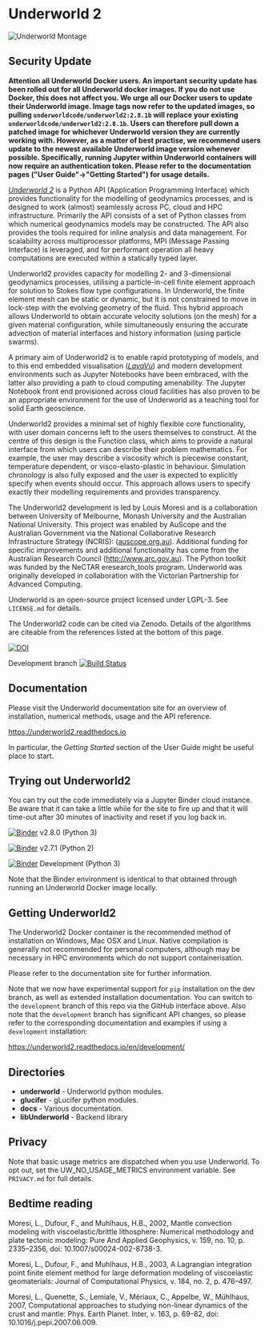 Underworld 2
============

![Underworld Montage](docs/development/docs_generator/images/Montage.png)

Security Update 
---------------
**Attention all Underworld Docker users.  An important security update has been rolled out for all Underworld docker images. If you do not use Docker, this does not affect you. We urge all our Docker users to update their Underworld image. Image tags now refer to the updated images, so pulling `underworldcode/underworld2:2.8.1b` will replace your existing `underworldcode/underworld2:2.8.1b`. Users can therefore pull down a patched image for whichever Underworld version they are currently working with. However, as a matter of best practise, we recommend users update to the newest available Underworld image version whenever possible. Specifically, running Jupyter within Underworld containers will now require an authentication token. Please refer to the documentation pages ("User Guide"->"Getting Started") for usage details.**


[_Underworld 2_](http://www.underworldcode.org) is a Python API (Application Programming Interface) which provides functionality for the modelling of geodynamics processes, and is designed to work (almost) seamlessly across PC, cloud and HPC infrastructure. Primarily the API consists of a set of Python classes from which numerical geodynamics models may be constructed. The API also provides the tools required for inline analysis and data management. For scalability across multiprocessor platforms, MPI (Message Passing Interface) is leveraged, and for performant operation all heavy computations are executed within a statically typed layer. 

Underworld2 provides capacity for modelling 2- and 3-dimensional geodynamics processes, utilising a particle-in-cell finite element approach for solution to Stokes flow type configurations. In Underworld, the finite element mesh can be static or dynamic, but it is not constrained to move in lock-step with the evolving geometry of the fluid. This hybrid approach allows Underworld to obtain accurate velocity solutions (on the mesh) for a given material configuration, while simultaneously ensuring the accurate advection of material interfaces and history information (using particle swarms).

A primary aim of Underworld2 is to enable rapid prototyping of models, and to this end embedded visualisation ([_LavaVu_](https://github.com/OKaluza/LavaVu)) and modern development environments such as Jupyter Notebooks have been embraced, with the latter also providing a path to cloud computing amenability. The Jupyter Notebook front end provisioned across cloud facilities has also proven to be an appropriate environment for the use of Underworld as a teaching tool for solid Earth geoscience.

Underworld2 provides a minimal set of highly flexible core functionality, with user domain concerns left to the users themselves to construct. At the centre of this design is the Function class, which aims to provide a natural interface from which users can describe their problem mathematics. For example, the user may describe a viscosity which is piecewise constant, temperature dependent, or visco-elasto-plastic in behaviour. Simulation chronology is also fully exposed and the user is expected to explicitly specify when events should occur. This approach allows users to specify exactly their modelling requirements and provides transparency.

The Underworld2 development is led by Louis Moresi and is a collaboration between University of Melbourne, Monash University and the Australian National University. This project was enabled by AuScope and the Australian Government via the National Collaborative Research Infrastructure Strategy (NCRIS): ([auscope.org.au](https://auscope.org.au)). Additional funding for specific improvements and additional functionality has come from the Australian Research Council (http://www.arc.gov.au). The Python toolkit was funded by the NeCTAR eresearch_tools program. Underworld was originally developed in collaboration with the Victorian Partnership for Advanced Computing.

Underworld is an open-source project licensed under LGPL-3. See `LICENSE.md` for details.

The Underworld2 code can be cited via Zenodo. Details of the algorithms are citeable from the references listed at the bottom of this page.
 
[![DOI](https://zenodo.org/badge/DOI/10.5281/zenodo.1436039.svg)](https://doi.org/10.5281/zenodo.1436039)

Development branch [![Build Status](http://115.146.85.138:32779/buildStatus/icon?job=Underworld2%2Fdevelopment)](http://115.146.85.138:32779/job/Underworld2/job/development/)

Documentation 
-------------

Please visit the Underworld documentation site for an overview of installation, numerical methods, usage and the API reference. 

https://underworld2.readthedocs.io

In particular, the *Getting Started* section of the User Guide might be useful place to start.

Trying out Underworld2
----------------------

You can try out the code immediately via a Jupyter Binder cloud instance. Be aware that it can take a little while for the site to fire up and that it will time-out after 30 minutes of inactivity and reset if you log back in. 

[![Binder](https://mybinder.org/badge.svg)](https://mybinder.org/v2/gh/underworldcode/underworld2/v2.8.0b) v2.8.0 (Python 3)

[![Binder](https://mybinder.org/badge.svg)](https://mybinder.org/v2/gh/underworldcode/underworld2/v2.7.1b) v2.7.1 (Python 2)

[![Binder](https://mybinder.org/badge.svg)](https://mybinder.org/v2/gh/underworldcode/underworld2/development) Development (Python 3)


Note that the Binder environment is identical to that obtained through running an Underworld Docker image locally.


Getting Underworld2
-------------------
The Underworld2 Docker container is the recommended method of installation on Windows, Mac OSX and Linux. Native compilation is generally not recommended for personal computers, although may be necessary in HPC environments which do not support containerisation. 

Please refer to the documentation site for further information.

Note that we now have experimental support for `pip` installation on the dev branch, as well as extended installation documentation. 
You can switch to the `development` branch of this repo via the GitHub interface above. Also note that the `development` branch has significant API changes, so please refer to the corresponding documentation and examples if using a `development` installation:

https://underworld2.readthedocs.io/en/development/


Directories
-----------
- **underworld**                 - Underworld python modules.
- **glucifer**                   - gLucifer python modules.
- **docs**                       - Various documentation.
- **libUnderworld**              - Backend library

Privacy
-------
Note that basic usage metrics are dispatched when you use Underworld. To opt out, set the UW_NO_USAGE_METRICS environment variable. See `PRIVACY.md` for full details.                                   

Bedtime reading
---------------

Moresi, L., Dufour, F., and Muhlhaus, H.B., 2002, Mantle convection modeling with viscoelastic/brittle lithosphere: Numerical methodology and plate tectonic modeling: Pure And Applied Geophysics, v. 159, no. 10, p. 2335–2356, doi: 10.1007/s00024-002-8738-3.

Moresi, L., Dufour, F., and Muhlhaus, H.B., 2003, A Lagrangian integration point finite element method for large deformation modeling of viscoelastic geomaterials: Journal of Computational Physics, v. 184, no. 2, p. 476–497.

Moresi, L., Quenette, S., Lemiale, V., Mériaux, C., Appelbe, W., Mühlhaus, 2007, Computational approaches to studying non-linear dynamics of the crust and mantle: Phys. Earth Planet. Inter, v. 163, p. 69–82, doi: 10.1016/j.pepi.2007.06.009.
